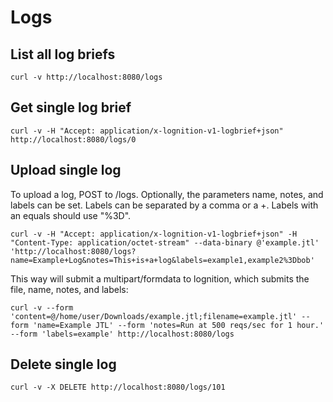 
Logs
======


List all log briefs
-------------------

    curl -v http://localhost:8080/logs


Get single log brief
--------------------

    curl -v -H "Accept: application/x-lognition-v1-logbrief+json" http://localhost:8080/logs/0


Upload single log
-----------------

To upload a log, POST to /logs. Optionally, the parameters name, notes, and labels can be set. Labels can be separated by a comma or a +. Labels with an equals should use "%3D".

    curl -v -H "Accept: application/x-lognition-v1-logbrief+json" -H "Content-Type: application/octet-stream" --data-binary @'example.jtl' 'http://localhost:8080/logs?name=Example+Log&notes=This+is+a+log&labels=example1,example2%3Dbob'

This way will submit a multipart/formdata to lognition, which submits the file, name, notes, and labels:

    curl -v --form 'content=@/home/user/Downloads/example.jtl;filename=example.jtl' --form 'name=Example JTL' --form 'notes=Run at 500 reqs/sec for 1 hour.' --form 'labels=example' http://localhost:8080/logs


Delete single log
-----------------

    curl -v -X DELETE http://localhost:8080/logs/101


